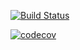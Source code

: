 [![Build Status](https://travis-ci.com/parvex/Hour-reporting-system.svg?token=mKhECYqZTppykNoQsoqH&branch=master)](https://travis-ci.com/parvex/Hour-reporting-system)


[![codecov](https://codecov.io/gh/parvex/Hour-reporting-system/branch/master/graph/badge.svg)](https://codecov.io/gh/parvex/Hour-reporting-system)

